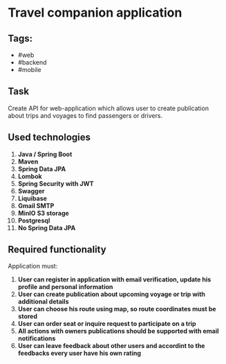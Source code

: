 # Travel companion application

## Tags: 
- #web
- #backend
- #mobile

## Task
Create API for web-application which allows user to create publication about trips and voyages to find passengers or drivers.

## Used technologies
1. **Java / Spring Boot**
2. **Maven**
3. **Spring Data JPA**
4. **Lombok**
5. **Spring Security with JWT**
6. **Swagger**
7. **Liquibase**
8. **Gmail SMTP**
9. **MinIO S3 storage**
10. **Postgresql**
11. **No Spring Data JPA**

## Required functionality
Application must:
1. **User can register in application with email verification, update his profile and personal information**
2. **User can create publication about upcoming voyage or trip with additional details**
3. **User can choose his route using map, so route coordinates must be stored**
4. **User can order seat or inquire request to participate on a trip**
5. **All actions with owners publications should be supported with email notifications**
6. **User can leave feedback about other users and accordint to the feedbacks every user have his own rating**
